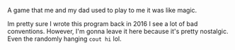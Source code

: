 A game that me and my dad used to play 
to me it was like magic. 

Im pretty sure I wrote this program back in 2016 I see a lot of bad conventions. However, I'm gonna leave it here because it's pretty nostalgic. Even the randomly hanging
``cout hi`` lol.
